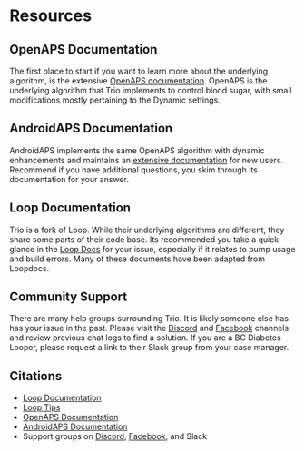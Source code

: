 # Resources

## OpenAPS Documentation
The first place to start if you want to learn more about the underlying algorithm, is the extensive [OpenAPS documentation](https://openaps.readthedocs.io/). OpenAPS is the underlying algorithm that Trio implements to control blood sugar, with small modifications mostly pertaining to the Dynamic settings. 

## AndroidAPS Documentation
AndroidAPS implements the same OpenAPS algorithm with dynamic enhancements and maintains an [extensive documentation](https://androidaps.readthedocs.io/) for new users. Recommend if you have additional questions, you skim through its documentation for your answer.

## Loop Documentation
Trio is a fork of Loop. While their underlying algorithms are different, they share some parts of their code base. Its recommended you take a quick glance in the [Loop Docs](https://loopkit.github.io/loopdocs/) for your issue, especially if it relates to pump usage and build errors. Many of these documents have been adapted from Loopdocs.

## Community Support
There are many help groups surrounding Trio. It is likely someone else has has your issue in the past. Please visit the [Discord](https://discord.gg/ptkk2Y264Z) and [Facebook](https://www.facebook.com/groups/1351938092206709) channels and review previous chat logs to find a solution. If you are a BC Diabetes Looper, please request a link to their Slack group from your case manager.

## Citations
- <a href="https://loopkit.github.io/loopdocs/">Loop Documentation</a>
- <a href="https://loopkit.github.io/looptips/">Loop Tips</a>
- <a href="https://openaps.readthedocs.io/">OpenAPS Documentation</a>
- <a href="https://androidaps.readthedocs.io/">AndroidAPS Documentation</a>
- Support groups on <a href="https://discord.gg/ptkk2Y264Z">Discord</a>, <a href="https://www.facebook.com/groups/1351938092206709">Facebook</a>, and Slack
